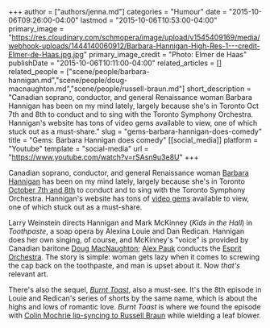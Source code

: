+++
author = ["authors/jenna.md"]
categories = "Humour"
date = "2015-10-06T09:26:00-04:00"
lastmod = "2015-10-06T10:53:00-04:00"
primary_image = "https://res.cloudinary.com/schmopera/image/upload/v1545409169/media/webhook-uploads/1444140060912/Barbara-Hannigan-High-Res-1---credit-Elmer-de-Haas.jpg.jpg"
primary_image_credit = "Photo: Elmer de Haas"
publishDate = "2015-10-06T10:11:00-04:00"
related_articles = []
related_people = ["scene/people/barbara-hannigan.md","scene/people/doug-macnaughton.md","scene/people/russell-braun.md"]
short_description = "Canadian soprano, conductor, and general Renaissance woman Barbara Hannigan has been on my mind lately, largely because she&#039;s in Toronto Oct 7th and 8th to conduct and to sing with the Toronto Symphony Orchestra. Hannigan&#039;s website has tons of video gems available to view, one of which stuck out as a must-share."
slug = "gems-barbara-hannigan-does-comedy"
title = "Gems: Barbara Hannigan does comedy"
[[social_media]]
platform = "Youtube"
template = "social-media"
url = "https://www.youtube.com/watch?v=rSAsn9u3e8U"
+++

Canadian soprano, conductor, and general Renaissance woman [Barbara Hannigan](/scene/people/barbara-hannigan/) has been on my mind lately, largely because she's in Toronto [October 7th and 8th](http://www.tso.ca/en-ca/concerts-and-tickets/2015-2016-Season/EventDetails/Barbara-Hannigan-Sings-Conducts.aspx) to conduct and to sing with the Toronto Symphony Orchestra. Hannigan's website has tons of [video gems](http://www.barbarahannigan.com/watch/opera-concert-videos/) available to view, one of which stuck out as a must-share.

Larry Weinstein directs Hannigan and Mark McKinney (*Kids in the Hall*) in *Toothpaste*, a soap opera by Alexina Louie and Dan Redican. Hannigan does her own singing, of course, and McKinney's "voice" is provided by Canadian baritone [Doug MacNaughton](/scene/people/doug-macnaughton/); [Alex Pauk](/scene/people/alex-pauk/) conducts the [Esprit Orchestra](http://www.espritorchestra.com/index.html). The story is simple: woman gets lazy when it comes to screwing the cap back on the toothpaste, and man is upset about it. Now *that's* relevant art.

There's also the sequel, [*Burnt Toast*](https://youtu.be/2DrN57bRe4Y), also a must-see. It's the 8th episode in Louie and Redican's series of shorts by the same name, which is about the highs and lows of romantic love. *Burnt Toast* is where we found the episode with [Colin Mochrie lip-syncing to Russell Braun](/colin-mochrie-russell-braun-and-operagrams/) while wielding a leaf blower.
